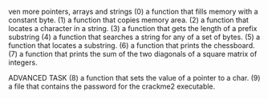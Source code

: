 ven more pointers, arrays and strings
(0) a function that fills memory with a constant byte.
(1) a function that copies memory area.
(2) a function that locates a character in a string.
(3) a function that gets the length of a prefix substring
(4) a function that searches a string for any of a set of bytes.
(5) a function that locates a substring.
(6) a function that prints the chessboard.
(7) a function that prints the sum of the two diagonals of a square matrix of integers.

ADVANCED TASK
(8) a function that sets the value of a pointer to a char.
(9) a file that contains the password for the crackme2 executable.
